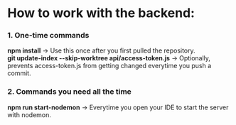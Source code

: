 # How to work with the backend:

### 1. One-time commands
**npm install** → Use this once after you first pulled the repository.  
**git update-index --skip-worktree api/access-token.js** → Optionally, prevents access-token.js from getting changed everytime you push a commit.

### 2. Commands you need all the time
**npm run start-nodemon** → Everytime you open your IDE to start the server with nodemon.
